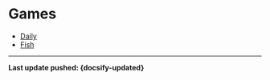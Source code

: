 # Games

- [Daily](/commands/games/daily.md)
- [Fish](/commands/games/fish.md)

----

**Last update pushed: {docsify-updated}**